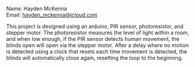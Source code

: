 Name: Hayden McKenna  
Email: hayden_mckenna@icloud.com

This project is designed using an arduino, PIR sensor, photoresistor, and stepper motor. The photoresistor measures the level of 
light within a room, and when low enough, if the PIR sensor detects human movement, the blinds open will open via the stepper motor.
After a delay where no motion is detected using a clock that resets each time movement is detected, the blinds will automatically 
close again, resetting the loop to the beginning.
